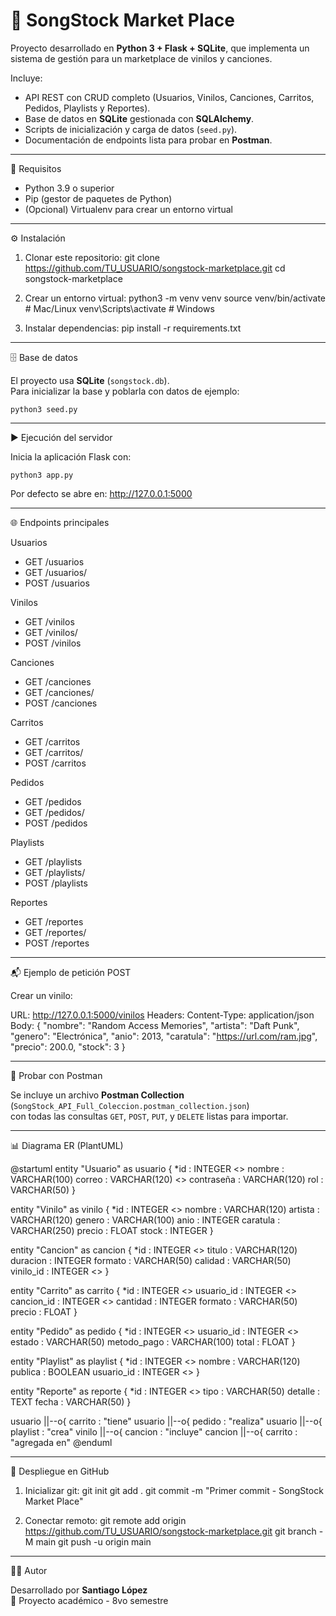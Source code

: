 
# 🎵 SongStock Market Place

Proyecto desarrollado en **Python 3 + Flask + SQLite**, que implementa un sistema de gestión para un marketplace de vinilos y canciones.  

Incluye:
- API REST con CRUD completo (Usuarios, Vinilos, Canciones, Carritos, Pedidos, Playlists y Reportes).
- Base de datos en **SQLite** gestionada con **SQLAlchemy**.
- Scripts de inicialización y carga de datos (`seed.py`).
- Documentación de endpoints lista para probar en **Postman**.

-------------------------------------------
📌 Requisitos

- Python 3.9 o superior  
- Pip (gestor de paquetes de Python)  
- (Opcional) Virtualenv para crear un entorno virtual  

-------------------------------------------
⚙️ Instalación

1. Clonar este repositorio:
    git clone https://github.com/TU_USUARIO/songstock-marketplace.git
    cd songstock-marketplace

2. Crear un entorno virtual:
    python3 -m venv venv
    source venv/bin/activate   # Mac/Linux
    venv\Scripts\activate    # Windows

3. Instalar dependencias:
    pip install -r requirements.txt

-------------------------------------------
🗄️ Base de datos

El proyecto usa **SQLite** (`songstock.db`).  
Para inicializar la base y poblarla con datos de ejemplo:

    python3 seed.py

-------------------------------------------
▶️ Ejecución del servidor

Inicia la aplicación Flask con:

    python3 app.py

Por defecto se abre en:
    http://127.0.0.1:5000

-------------------------------------------
🌐 Endpoints principales

Usuarios
- GET /usuarios
- GET /usuarios/<id>
- POST /usuarios

Vinilos
- GET /vinilos
- GET /vinilos/<id>
- POST /vinilos

Canciones
- GET /canciones
- GET /canciones/<id>
- POST /canciones

Carritos
- GET /carritos
- GET /carritos/<id>
- POST /carritos

Pedidos
- GET /pedidos
- GET /pedidos/<id>
- POST /pedidos

Playlists
- GET /playlists
- GET /playlists/<id>
- POST /playlists

Reportes
- GET /reportes
- GET /reportes/<id>
- POST /reportes

-------------------------------------------
📬 Ejemplo de petición POST

Crear un vinilo:

URL: http://127.0.0.1:5000/vinilos
Headers: Content-Type: application/json
Body:
{
  "nombre": "Random Access Memories",
  "artista": "Daft Punk",
  "genero": "Electrónica",
  "anio": 2013,
  "caratula": "https://url.com/ram.jpg",
  "precio": 200.0,
  "stock": 3
}

-------------------------------------------
🧪 Probar con Postman

Se incluye un archivo **Postman Collection** (`SongStock_API_Full_Coleccion.postman_collection.json`)  
con todas las consultas `GET`, `POST`, `PUT`, y `DELETE` listas para importar.

-------------------------------------------
📊 Diagrama ER (PlantUML)

@startuml
entity "Usuario" as usuario {
  *id : INTEGER <<PK>>
  nombre : VARCHAR(100)
  correo : VARCHAR(120) <<UNIQUE>>
  contraseña : VARCHAR(120)
  rol : VARCHAR(50)
}

entity "Vinilo" as vinilo {
  *id : INTEGER <<PK>>
  nombre : VARCHAR(120)
  artista : VARCHAR(120)
  genero : VARCHAR(100)
  anio : INTEGER
  caratula : VARCHAR(250)
  precio : FLOAT
  stock : INTEGER
}

entity "Cancion" as cancion {
  *id : INTEGER <<PK>>
  titulo : VARCHAR(120)
  duracion : INTEGER
  formato : VARCHAR(50)
  calidad : VARCHAR(50)
  vinilo_id : INTEGER <<FK>>
}

entity "Carrito" as carrito {
  *id : INTEGER <<PK>>
  usuario_id : INTEGER <<FK>>
  cancion_id : INTEGER <<FK>>
  cantidad : INTEGER
  formato : VARCHAR(50)
  precio : FLOAT
}

entity "Pedido" as pedido {
  *id : INTEGER <<PK>>
  usuario_id : INTEGER <<FK>>
  estado : VARCHAR(50)
  metodo_pago : VARCHAR(100)
  total : FLOAT
}

entity "Playlist" as playlist {
  *id : INTEGER <<PK>>
  nombre : VARCHAR(120)
  publica : BOOLEAN
  usuario_id : INTEGER <<FK>>
}

entity "Reporte" as reporte {
  *id : INTEGER <<PK>>
  tipo : VARCHAR(50)
  detalle : TEXT
  fecha : VARCHAR(50)
}

usuario ||--o{ carrito : "tiene"
usuario ||--o{ pedido : "realiza"
usuario ||--o{ playlist : "crea"
vinilo ||--o{ cancion : "incluye"
cancion ||--o{ carrito : "agregada en"
@enduml

-------------------------------------------
🚀 Despliegue en GitHub

1. Inicializar git:
    git init
    git add .
    git commit -m "Primer commit - SongStock Market Place"

2. Conectar remoto:
    git remote add origin https://github.com/TU_USUARIO/songstock-marketplace.git
    git branch -M main
    git push -u origin main

-------------------------------------------
👨‍💻 Autor

Desarrollado por **Santiago López**  
📍 Proyecto académico - 8vo semestre  
